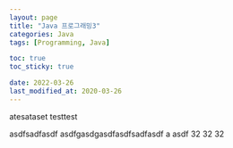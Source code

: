 ```yaml
---
layout: page
title: "Java 프로그래밍3"
categories: Java
tags: [Programming, Java]

toc: true
toc_sticky: true

date: 2022-03-26
last_modified_at: 2020-03-26
---
```

atesataset
testtest

asdfsadfasdf
asdfgasdgasdfasdfsadfasdf
a
asdf
32
32
32
